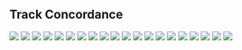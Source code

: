 ## Track Concordance

![](images/f1_2018_chn-trackconcordance_2018_China_RIC-1.png)<!-- -->
![](images/f1_2018_chn-trackconcordance_2018_China_BOT-1.png)<!-- -->
![](images/f1_2018_chn-trackconcordance_2018_China_RAI-1.png)<!-- -->
![](images/f1_2018_chn-trackconcordance_2018_China_HAM-1.png)<!-- -->
![](images/f1_2018_chn-trackconcordance_2018_China_VER-1.png)<!-- -->
![](images/f1_2018_chn-trackconcordance_2018_China_HUL-1.png)<!-- -->
![](images/f1_2018_chn-trackconcordance_2018_China_ALO-1.png)<!-- -->
![](images/f1_2018_chn-trackconcordance_2018_China_VET-1.png)<!-- -->
![](images/f1_2018_chn-trackconcordance_2018_China_SAI-1.png)<!-- -->
![](images/f1_2018_chn-trackconcordance_2018_China_MAG-1.png)<!-- -->
![](images/f1_2018_chn-trackconcordance_2018_China_OCO-1.png)<!-- -->
![](images/f1_2018_chn-trackconcordance_2018_China_PER-1.png)<!-- -->
![](images/f1_2018_chn-trackconcordance_2018_China_VAN-1.png)<!-- -->
![](images/f1_2018_chn-trackconcordance_2018_China_STR-1.png)<!-- -->
![](images/f1_2018_chn-trackconcordance_2018_China_SIR-1.png)<!-- -->
![](images/f1_2018_chn-trackconcordance_2018_China_ERI-1.png)<!-- -->
![](images/f1_2018_chn-trackconcordance_2018_China_GRO-1.png)<!-- -->
![](images/f1_2018_chn-trackconcordance_2018_China_GAS-1.png)<!-- -->
![](images/f1_2018_chn-trackconcordance_2018_China_LEC-1.png)<!-- -->
![](images/f1_2018_chn-trackconcordance_2018_China_HAR-1.png)<!-- -->
